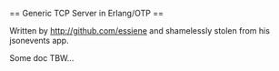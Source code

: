 == Generic TCP Server in Erlang/OTP ==

Written by http://github.com/essiene and shamelessly stolen from his jsonevents app.


Some doc TBW...

